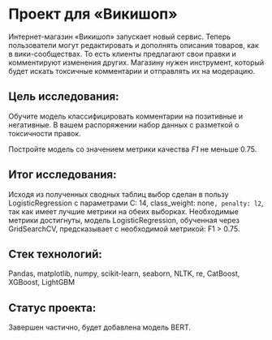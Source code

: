 # Проект для «Викишоп»

Интернет-магазин «Викишоп» запускает новый сервис. Теперь пользователи могут редактировать и дополнять описания товаров, как в вики-сообществах. То есть клиенты предлагают свои правки и комментируют изменения других. Магазину нужен инструмент, который будет искать токсичные комментарии и отправлять их на модерацию. 

## Цель исследования:

Обучите модель классифицировать комментарии на позитивные и негативные. В вашем распоряжении набор данных с разметкой о токсичности правок.

Постройте модель со значением метрики качества *F1* не меньше 0.75. 

## Итог исследования:

Исходя из полученных сводных таблиц выбор сделан в пользу LogisticRegression с параметрами C: 14, class_weight: none`, penalty: l2`, так как имеет лучшие метрики на обеих выборках. 
Необходимые метрики достигнуты, модель LogisticRegression, обученная через GridSearchCV, предсказывает с необходимой метрикой: F1 > 0.75.

## Стек технологий:

Pandas, matplotlib, numpy, scikit-learn, seaborn, NLTK, re, CatBoost, XGBoost, LightGBM

## Статус проекта:

Завершен частично, будет добавлена модель BERT.